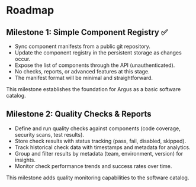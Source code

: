 # Roadmap

## Milestone 1: Simple Component Registry ✅

- Sync component manifests from a public git repository.
- Update the component registry in the persistent storage as changes occur.
- Expose the list of components through the API (unauthenticated).
- No checks, reports, or advanced features at this stage.
- The manifest format will be minimal and straightforward.

This milestone establishes the foundation for Argus as a basic software catalog.

## Milestone 2: Quality Checks & Reports

- Define and run quality checks against components (code coverage, security scans, test results).
- Store check results with status tracking (pass, fail, disabled, skipped).
- Track historical check data with timestamps and metadata for analytics.
- Group and filter results by metadata (team, environment, version) for insights.
- Monitor check performance trends and success rates over time.

This milestone adds quality monitoring capabilities to the software catalog.
